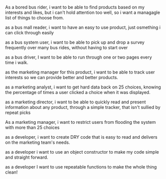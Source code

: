As a bored bus rider, i want to be able to find products based on my interests and likes, but i can't hold attention too well, so i want a managagle list of things to choose from.

as a bus mall reader, i want to have an easy to use product, just osmething i can click through easily

as a bus system user, i want to be able to pick up and drop a survey frequently over many bus rides, without having to start over

as a bus driver, I want to be able to run through one or two pages every time i walk.

as the marketing manager for this product, i want to be able to track user interests so we can provide better and better products.

as a marketing analyst, i want to get hard data back on 25 choices, knowing the percentage of times a user clicked a choice when it was displayed.

as a marketing director, i want to be able to quickly read and present information about any product, through a simple tracker, that isn't sullied by repeat picks

As a marketing manager, i want to restrict users from flooding the system with more than 25 choices

as a developer, i want to create DRY code that is easy to read and delivers on the marketing team's needs.

as a developer i want to use an object constructor to make my code simple and straight forward.

as a developer I want to use repeatable functions to make the whole thing clean! 
